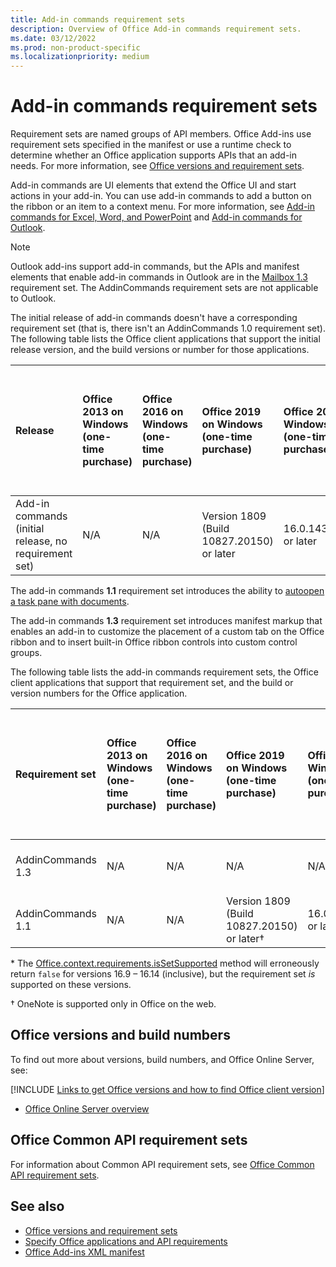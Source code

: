 ```yaml
---
title: Add-in commands requirement sets
description: Overview of Office Add-in commands requirement sets.
ms.date: 03/12/2022
ms.prod: non-product-specific
ms.localizationpriority: medium
---
```


# Add-in commands requirement sets

Requirement sets are named groups of API members. Office Add-ins use requirement sets specified in the manifest or use a runtime check to determine whether an Office application supports APIs that an add-in needs. For more information, see [Office versions and requirement sets](/office/dev/add-ins/develop/office-versions-and-requirement-sets).

Add-in commands are UI elements that extend the Office UI and start actions in your add-in. You can use add-in commands to add a button on the ribbon or an item to a context menu. For more information, see [Add-in commands for Excel, Word, and PowerPoint](/office/dev/add-ins/design/add-in-commands) and [Add-in commands for Outlook](/office/dev/add-ins/outlook/add-in-commands-for-outlook).

> [!NOTE]
> Outlook add-ins support add-in commands, but the APIs and manifest elements that enable add-in commands in Outlook are in the [Mailbox 1.3](/outlook/requirement-set-1.3/outlook-requirement-set-1.3) requirement set. The AddinCommands requirement sets are not applicable to Outlook.

The initial release of add-in commands doesn't have a corresponding requirement set (that is, there isn't an AddinCommands 1.0 requirement set). The following table lists the Office client applications that support the initial release version, and the build versions or number for those applications.  

| Release   |  Office 2013 on Windows<br>(one-time purchase) | Office 2016 on Windows<br>(one-time purchase) | Office 2019 on Windows<br>(one-time purchase) | Office 2021 on Windows<br>(one-time purchase) | Office on Windows<br>(subscription)   |  Office on iPad<br>(subscription)  |  Office on Mac<br>(both subscription<br> and one-time purchase Office on Mac 2019 and later)   | Office on the web  |
|:-----|:-----|:-----|:-----|:-----|:-----|:-----|:-----|:-----|
| Add-in commands (initial release, no requirement set) | N/A | N/A | Version 1809 (Build 10827.20150) or later| 16.0.14326.20454 or later |Version 1603 (Build 6769.0000) or later | N/A | 15.33 or later| January 2016 |

The add-in commands **1.1** requirement set introduces the ability to [autoopen a task pane with documents](/office/dev/add-ins/develop/automatically-open-a-task-pane-with-a-document).

The add-in commands **1.3** requirement set introduces manifest markup that enables an add-in to customize the placement of a custom tab on the Office ribbon and to insert built-in Office ribbon controls into custom control groups.

The following table lists the add-in commands requirement sets, the Office client applications that support that requirement set, and the build or version numbers for the Office application.

|  Requirement set  |  Office 2013 on Windows<br>(one-time purchase) | Office 2016 on Windows<br>(one-time purchase) | Office 2019 on Windows<br>(one-time purchase) |  Office 2021 on Windows<br>(one-time purchase) | Office on Windows<br>(subscription)   |  Office on iPad<br>(subscription)  |  Office on Mac<br>(both subscription<br> and one-time purchase Office on Mac 2019 and later)   | Office on the web  |  
|:-----|:-----|:-----|:-----|:-----|:-----|:-----|:-----|:-----|
| AddinCommands 1.3  | N/A | N/A | N/A | N/A | Version 2204 (Build 14827.10000) or later | N/A | 16.57.105.0 or later | November 2020 |
| AddinCommands 1.1  | N/A | N/A  | Version 1809 (Build 10827.20150) or later&dagger; | 16.0.14326.20454 or later&dagger; | Version 1705 (Build 8121.1000) or later&dagger; | N/A | 15.34 or later&dagger;\*| May 2017 |

\* The [Office.context.requirements.isSetSupported](/javascript/api/office/office.requirementsetsupport#office-office-requirementsetsupport-issetsupported-member(1)) method will erroneously return `false` for versions 16.9 &ndash; 16.14 (inclusive), but the requirement set *is* supported on these versions.

&dagger; OneNote is supported only in Office on the web.

## Office versions and build numbers

To find out more about versions, build numbers, and Office Online Server, see:

[!INCLUDE [Links to get Office versions and how to find Office client version](../../includes/links-get-office-versions-builds.md)]
- [Office Online Server overview](/officeonlineserver/office-online-server-overview)

## Office Common API requirement sets

For information about Common API requirement sets, see [Office Common API requirement sets](office-add-in-requirement-sets.md).

## See also

- [Office versions and requirement sets](/office/dev/add-ins/develop/office-versions-and-requirement-sets)
- [Specify Office applications and API requirements](/office/dev/add-ins/develop/specify-office-hosts-and-api-requirements)
- [Office Add-ins XML manifest](/office/dev/add-ins/develop/add-in-manifests)
